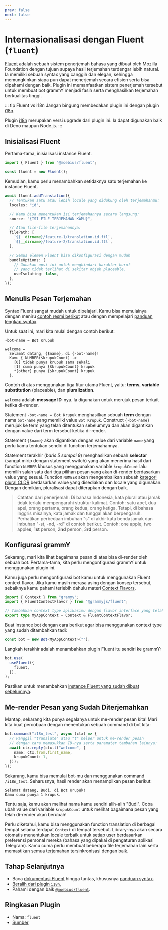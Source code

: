 ```yaml
---
prev: false
next: false
---
```


# Internasionalisasi dengan Fluent (`fluent`)

[Fluent](https://projectfluent.org/) adalah sebuah sistem penerjemah bahasa yang dibuat oleh Mozilla Foundation dengan tujuan supaya hasil terjemahan terdengar lebih natural.
Ia memiliki sebuah syntax yang canggih dan elegan, sehingga memungkinkan siapa pun dapat menerjemah secara efisien serta bisa dipahami dengan baik.
Plugin ini memanfaatkan sistem penerjemah tersebut untuk membuat bot grammY menjadi fasih serta menghasilkan terjemahan berkualitas tinggi.

::: tip Fluent vs i18n
Jangan bingung membedakan plugin ini dengan plugin [i18n](./i18n).

Plugin [i18n](./i18n) merupakan versi upgrade dari plugin ini.
Ia dapat digunakan baik di Deno maupun Node.js.
:::

## Inisialisasi Fluent

Pertama-tama, inisialisasi instance Fluent.

```ts
import { Fluent } from "@moebius/fluent";

const fluent = new Fluent();
```

Kemudian, kamu perlu menambahkan setidaknya satu terjemahan ke instance Fluent.

```ts
await fluent.addTranslation({
  // Tentukan satu atau lebih locale yang didukung oleh terjemahanmu:
  locales: "id",

  // Kamu bisa menentukan isi terjemahannya secara langsung:
  source: "{ISI FILE TERJEMAHAN KAMU}",

  // Atau file-file terjemahannya:
  filePath: [
    `${__dirname}/feature-1/translation.id.ftl`,
    `${__dirname}/feature-2/translation.id.ftl`,
  ],

  // Semua elemen Fluent bisa dikonfigurasi dengan mudah
  bundleOptions: {
    // Gunakan opsi ini untuk menghindari karakter huruf
    // yang tidak terlihat di sekitar objek placeable.
    useIsolating: false,
  },
});
```

## Menulis Pesan Terjemahan

Syntax Fluent sangat mudah untuk dipelajari.
Kamu bisa memulainya dengan meniru [contoh resmi berikut](https://projectfluent.org/#examples) atau dengan mempelajari [panduan lengkap syntax](https://projectfluent.org/fluent/guide/).

Untuk saat ini, mari kita mulai dengan contoh berikut:

```ftl
-bot-name = Bot Krupuk

welcome =
  Selamat datang, {$name}, di {-bot-name}!
  Kamu { NUMBER($krupukCount) ->
    [0] tidak punya krupuk sama sekali
    [1] cuma punya {$krupukCount} krupuk
    *[other] punya {$krupukCount} krupuk
  }.
```

Contoh di atas menggunakan tiga fitur utama Fluent, yaitu: **terms**, **variable substitution** (placeable), dan **pluralization**.

`welcome` adalah **message ID**-nya.
Ia digunakan untuk merujuk pesan terkait ketika di-render.

Statement `-bot-name = Bot Krupuk` menghasilkan sebuah **term** dengan nama `bot-name` yang memiliki value `Bot Krupuk`.
Construct `{-bot-name}` merujuk ke term yang telah ditentukan sebelumnya dan akan digantikan dengan value dari term tersebut ketika di-render.

Statement `{$name}` akan digantikan dengan value dari variable `name` yang perlu kamu tentukan sendiri di function terjemahannya.

Statement terakhir (_baris 5 sampai 9_) menghasilkan sebuah **selector** (sangat mirip dengan statement switch) yang akan menerima hasil dari function `NUMBER` khusus yang menggunakan variable `krupukCount` lalu memilih salah satu dari tiga pilihan pesan yang akan di-render berdasarkan value yang sesuai.
Function `NUMBER` akan mengembalikan sebuah [kategori plural CLDR](https://www.unicode.org/cldr/cldr-aux/charts/30/supplemental/language_plural_rules.html) berdasarkan value yang disediakan dan locale yang digunakan.
Dengan demikian, pluralisasi dapat diterapkan dengan baik.

> Catatan dari penerjemah: Di bahasa Indonesia, kata plural atau jamak tidak terlalu mempengaruhi struktur kalimat.
> Contoh: satu apel, dua apel, orang pertama, orang kedua, orang ketiga.
> Tetapi, di bahasa Inggris misalnya, kata jamak dan tunggal akan berpengaruh.
> Perhatikan perbedaan imbuhan "s" di akhir kata benda jamak dan imbuhan "-st, -nd, -rd" di contoh berikut.
> Contoh: one apple, two apple**s**, 1**st** person, 2**nd** person, 3**rd** person.

## Konfigurasi grammY

Sekarang, mari kita lihat bagaimana pesan di atas bisa di-render oleh sebuah bot.
Pertama-tama, kita perlu mengonfigurasi grammY untuk menggunakan plugin ini.

Kamu juga perlu mengonfigurasi bot kamu untuk menggunakan Fluent context flavor.
Jika kamu masih merasa asing dengan konsep tersebut, sebaiknya kamu pahami terlebih dahulu materi [Context Flavors](../guide/context#context-flavor).

```ts
import { Context } from "grammy";
import { FluentContextFlavor } from "@grammyjs/fluent";

// Tambahkan context type aplikasimu dengan flavor interface yang telah disediakan.
export type MyAppContext = Context & FluentContextFlavor;
```

Buat instance bot dengan cara berikut agar bisa menggunakan context type yang sudah ditambahkan tadi:

```ts
const bot = new Bot<MyAppContext>("");
```

Langkah terakhir adalah menambahkan plugin Fluent itu sendiri ke grammY:

```ts
bot.use(
  useFluent({
    fluent,
  }),
);
```

Pastikan untuk menambahkan [instance Fluent yang sudah dibuat sebelumnya](#inisialisasi-fluent).

## Me-render Pesan yang Sudah Diterjemahkan

Mantap, sekarang kita punya segalanya untuk me-render pesan kita!
Mari kita buat percobaan dengan menentukan sebuah command di bot kita:

```ts
bot.command("i18n_test", async (ctx) => {
  // Panggil "translate" atau "t" helper untuk me-render pesan
  // dengan cara memasukkan ID-nya serta paramater tambahan lainnya:
  await ctx.reply(ctx.t("welcome", {
    name: ctx.from.first_name,
    krupukCount: 1,
  }));
});
```

Sekarang, kamu bisa memulai bot-mu dan menggunakan command `/i18n_test`.
Seharusnya, hasil render akan menampilkan pesan berikut:

```text
Selamat datang, Budi, di Bot Krupuk!
Kamu cuma punya 1 krupuk.
```

Tentu saja, kamu akan melihat nama kamu sendiri alih-alih "Budi".
Coba ubah value dari variable `krupukCount` untuk melihat bagaimana pesan yang telah di-render akan berubah!

Perlu diketahui, kamu bisa menggunakan function translation di berbagai tempat selama terdapat `Context` di tempat tersebut.
Library-nya akan secara otomatis menentukan locale terbaik untuk setiap user berdasarkan preferensi personal mereka (bahasa yang dipakai di pengaturan aplikasi Telegram).
Kamu cuma perlu membuat beberapa file terjemahan lain serta memastikan semua terjemahan tersinkronisasi dengan baik.

## Tahap Selanjutnya

- Baca [dokumentasi Fluent](https://projectfluent.org/) hingga tuntas, khususnya [panduan syntax](https://projectfluent.org/fluent/guide/).
- [Beralih dari plugin `i18n`.](https://github.com/grammyjs/fluent#i18n-plugin-replacement)
- Pahami dengan baik [`@moebius/fluent`](https://github.com/the-moebius/fluent#readme).

## Ringkasan Plugin

- Nama: `fluent`
- [Sumber](https://github.com/grammyjs/fluent)
